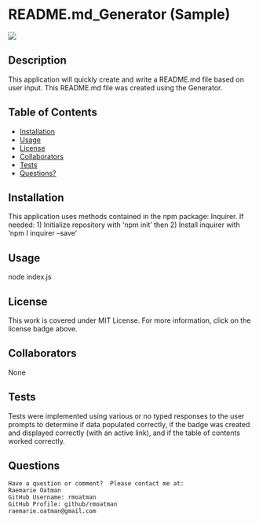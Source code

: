 # README.md_Generator (Sample)

[<img src="https://img.shields.io/badge/license-MIT-brightgreen?link=https://opensource.org/licenses/MIT">](https://opensource.org/licenses/MIT)


## Description

This application will quickly create and write a README.md file based on user input.  This README.md file was created using the Generator.


## Table of Contents

- [Installation](#installation)
- [Usage](#usage)
- [License](#license)
- [Collaborators](#collaborators)
- [Tests](#tests)
- [Questions?](#questions)


## Installation

This application uses methods contained in the npm package: Inquirer. If needed:  1) Initialize repository with ‘npm init’ then 2) Install inquirer with ‘npm I inquirer –save’


## Usage

node index.js


## License

This work is covered under MIT License.  For more information, click on the license badge above.


## Collaborators

None


## Tests

Tests were implemented using various or no typed responses to the user prompts to determine if data populated correctly, if the badge was created and displayed correctly (with an active link), and if the table of contents worked correctly.


## Questions
~~~
Have a question or comment?  Please contact me at:
Raemarie Oatman
GitHub Username: rmoatman
GitHub Profile: github/rmoatman
raemarie.oatman@gmail.com
~~~
